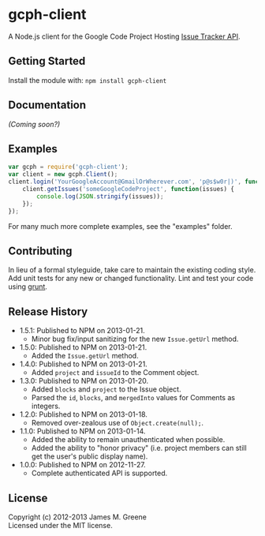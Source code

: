 # gcph-client

A Node.js client for the Google Code Project Hosting [Issue Tracker API](http://code.google.com/p/support/wiki/IssueTrackerAPI).

## Getting Started
Install the module with: `npm install gcph-client`


## Documentation
_(Coming soon?)_


## Examples
```js
var gcph = require('gcph-client');
var client = new gcph.Client();
client.login('YourGoogleAccount@GmailOrWherever.com', 'p@s$w0r|)', function() {
	client.getIssues('someGoogleCodeProject', function(issues) {
		console.log(JSON.stringify(issues));
	});
});
```

For many much more complete examples, see the "examples" folder.


## Contributing
In lieu of a formal styleguide, take care to maintain the existing coding style. Add unit tests for any new or changed functionality. Lint and test your code using [grunt](http://gruntjs.com/).


## Release History
 - 1.5.1: Published to NPM on 2013-01-21.
    - Minor bug fix/input sanitizing for the new `Issue.getUrl` method.
 - 1.5.0: Published to NPM on 2013-01-21.
    - Added the `Issue.getUrl` method.
 - 1.4.0: Published to NPM on 2013-01-21.
    - Added `project` and `issueId` to the Comment object.
 - 1.3.0: Published to NPM on 2013-01-20.
    - Added `blocks` and `project` to the Issue object.
    - Parsed the `id`, `blocks`, and `mergedInto` values for Comments as integers.
 - 1.2.0: Published to NPM on 2013-01-18.
    - Removed over-zealous use of `Object.create(null);`.
 - 1.1.0: Published to NPM on 2013-01-14.
    - Added the ability to remain unauthenticated when possible.
    - Added the ability to "honor privacy" (i.e. project members can still get the user's public display name).
 - 1.0.0: Published to NPM on 2012-11-27.
    - Complete authenticated API is supported.


## License
Copyright (c) 2012-2013 James M. Greene  
Licensed under the MIT license.
